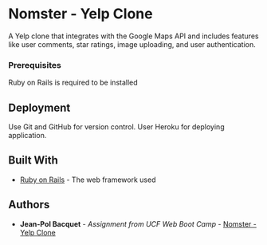 # Nomster - Yelp Clone

A Yelp clone that integrates with the Google Maps API and includes features like user comments, star ratings, image uploading, and user authentication.


### Prerequisites

Ruby on Rails is required to be installed



## Deployment

Use Git and GitHub for version control. User Heroku for deploying application.

## Built With

* [Ruby on Rails](https://guides.rubyonrails.org/) - The web framework used



## Authors


* **Jean-Pol Bacquet** - *Assignment from UCF Web Boot Camp* - [Nomster - Yelp Clone](https://github.com/jeanpolbac/nomster-jp-bacquet)


